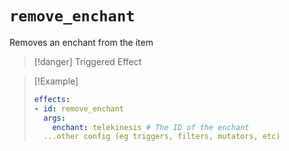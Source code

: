 # `remove_enchant`

Removes an enchant from the item

> [!danger] Triggered Effect

> [!Example]
> ```yaml
> effects:
> - id: remove_enchant
>   args:
>     enchant: telekinesis # The ID of the enchant
>   ...other config (eg triggers, filters, mutators, etc)
> ```
